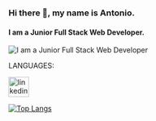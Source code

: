 ### Hi there 👋, my name is Antonio.
#### I am a Junior Full Stack Web Developer.
![I am a Junior Full Stack Web Developer](https://global-uploads.webflow.com/5f0d53c042a9ed6288de7f8d/5f647d58ac11477e32eefaa6_work-desk-with-laptop-and-working-setup-P5BLXWA.jpg)

LANGUAGES:






[<img src='https://cdn.jsdelivr.net/npm/simple-icons@3.0.1/icons/linkedin.svg' alt='linkedin' height='40'>](https://www.linkedin.com/in/antonio-pagano/)  

[![Top Langs](https://github-readme-stats.vercel.app/api/top-langs/?username=Anto231996)](https://github.com/anuraghazra/github-readme-stats)

